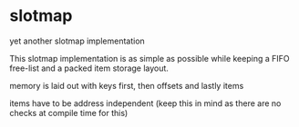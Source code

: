# slotmap
yet another slotmap implementation

This slotmap implementation is as simple as possible while keeping a FIFO free-list and a packed item storage layout.

memory is laid out with keys first, then offsets and lastly items

items have to be address independent (keep this in mind as there are no checks at compile time for this)
